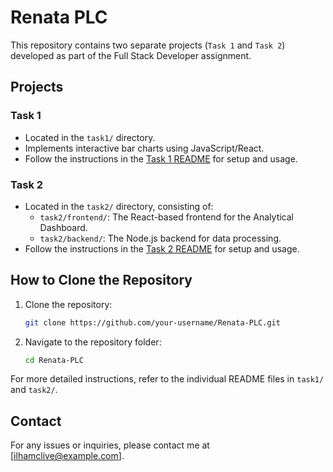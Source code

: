 # Renata PLC

This repository contains two separate projects (`Task 1` and `Task 2`) developed as part of the Full Stack Developer assignment.

## Projects

### Task 1
- Located in the `task1/` directory.
- Implements interactive bar charts using JavaScript/React.
- Follow the instructions in the [Task 1 README](task1/README.md) for setup and usage.

### Task 2
- Located in the `task2/` directory, consisting of:
  - `task2/frontend/`: The React-based frontend for the Analytical Dashboard.
  - `task2/backend/`: The Node.js backend for data processing.
- Follow the instructions in the [Task 2 README](task2/README.md) for setup and usage.

## How to Clone the Repository

1. Clone the repository:
   ```bash
   git clone https://github.com/your-username/Renata-PLC.git
   ```
2. Navigate to the repository folder:
   ```bash
   cd Renata-PLC
   ```

For more detailed instructions, refer to the individual README files in `task1/` and `task2/`.

## Contact
For any issues or inquiries, please contact me at [ilhamclive@example.com].
